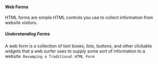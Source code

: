 #### Web Forms
HTML forms are simple HTML controls you use to collect information from website visitors.
##### Understanding Forms
A web form is a collection of text boxes, lists, buttons, and other clickable widgets that a web surfer uses to supply
some sort of information to a website.
`Revamping a Traditional HTML Form`
